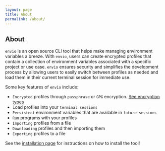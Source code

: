 ```yaml
---
layout: page
title: About
permalink: /about/
---
```


## About

`envio` is an open source CLI tool that helps make managing environment variables a breeze. With `envio`, users can create encrypted profiles that contain a collection of environment variables associated with a specific project or use case. `envio` ensures security and simplifies the development process by allowing users to easily switch between profiles as needed and load them in their current terminal session for immediate use.

Some key features of `envio` include:

- `Encrypted` profiles through `passphrase` or `GPG` encryption. [See encryption types](/encryption-types)
- Load profiles into your `terminal sessions`
- `Persistent` environment variables that are available in `future sessions`
- `Run` programs with your profiles
- `Importing` profiles from a file
- `Downloading` profiles and then importing them
- `Exporting` profiles to a file

See the [installation page](/installation/) for instructions on how to install the tool!
